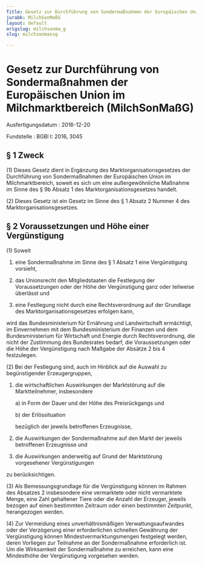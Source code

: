 ```yaml
---
Title: Gesetz zur Durchführung von Sondermaßnahmen der Europäischen Union im Milchmarktbereich
jurabk: MilchSonMaßG
layout: default
origslug: milchsonma_g
slug: milchsonmassg

---
```


# Gesetz zur Durchführung von Sondermaßnahmen der Europäischen Union im Milchmarktbereich (MilchSonMaßG)

Ausfertigungsdatum
:   2016-12-20

Fundstelle
:   BGBl I: 2016, 3045


## § 1 Zweck

(1) Dieses Gesetz dient in Ergänzung des Marktorganisationsgesetzes
der Durchführung von Sondermaßnahmen der Europäischen Union im
Milchmarktbereich, soweit es sich um eine außergewöhnliche Maßnahme im
Sinne des § 9b Absatz 1 des Marktorganisationsgesetzes handelt.

(2) Dieses Gesetz ist ein Gesetz im Sinne des § 1 Absatz 2 Nummer 4
des Marktorganisationsgesetzes.


## § 2 Voraussetzungen und Höhe einer Vergünstigung

(1) Soweit

1.  eine Sondermaßnahme im Sinne des § 1 Absatz 1 eine Vergünstigung
    vorsieht,


2.  das Unionsrecht den Mitgliedstaaten die Festlegung der Voraussetzungen
    oder der Höhe der Vergünstigung ganz oder teilweise überlässt und


3.  eine Festlegung nicht durch eine Rechtsverordnung auf der Grundlage
    des Marktorganisationsgesetzes erfolgen kann,



wird das Bundesministerium für Ernährung und Landwirtschaft
ermächtigt, im Einvernehmen mit dem Bundesministerium der Finanzen und
dem Bundesministerium für Wirtschaft und Energie durch
Rechtsverordnung, die nicht der Zustimmung des Bundesrates bedarf, die
Voraussetzungen oder die Höhe der Vergünstigung nach Maßgabe der
Absätze 2 bis 4 festzulegen.

(2) Bei der Festlegung sind, auch im Hinblick auf die Auswahl zu
begünstigender Erzeugergruppen,

1.  die wirtschaftlichen Auswirkungen der Marktstörung auf die
    Marktteilnehmer, insbesondere

    a)  in Form der Dauer und der Höhe des Preisrückgangs und


    b)  der Erlössituation



    bezüglich der jeweils betroffenen Erzeugnisse,


2.  die Auswirkungen der Sondermaßnahme auf den Markt der jeweils
    betroffenen Erzeugnisse und


3.  die Auswirkungen anderweitig auf Grund der Marktstörung vorgesehener
    Vergünstigungen



zu berücksichtigen.

(3) Als Bemessungsgrundlage für die Vergünstigung können im Rahmen des
Absatzes 2 insbesondere eine vermarktete oder nicht vermarktete Menge,
eine Zahl gehaltener Tiere oder die Anzahl der Erzeuger, jeweils
bezogen auf einen bestimmten Zeitraum oder einen bestimmten Zeitpunkt,
herangezogen werden.

(4) Zur Vermeidung eines unverhältnismäßigen Verwaltungsaufwandes oder
der Verzögerung einer erforderlichen schnellen Gewährung der
Vergünstigung können Mindestvermarktungsmengen festgelegt werden,
deren Vorliegen zur Teilnahme an der Sondermaßnahme erforderlich ist.
Um die Wirksamkeit der Sondermaßnahme zu erreichen, kann eine
Mindesthöhe der Vergünstigung vorgesehen werden.

